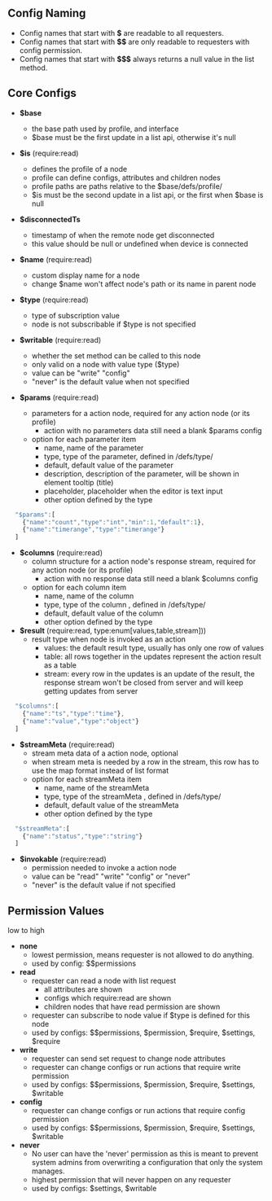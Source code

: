 ## Config Naming
 - Config names that start with **$** are readable to all requesters.
 - Config names that start with **$$** are only readable to requesters with config permission.
 - Config names that start with **$$$** always returns a null value in the list method.

## Core Configs
 - **$base**
   - the base path used by profile, and interface
   - $base must be the first update in a list api, otherwise it's null
 - **$is** (require:read)
   - defines the profile of a node
   - profile can define configs, attributes and children nodes
   - profile paths are paths relative to the $base/defs/profile/
   - $is must be the second update in a list api, or the first when $base is null
 - **$disconnectedTs**
   - timestamp of when the remote node get disconnected
   - this value should be null or undefined when device is connected
 - **$name** (require:read)
   - custom display name for a node
   - change $name won't affect node's path or its name in parent node
 - **$type** (require:read)
   - type of subscription value
   - node is not subscribable if $type is not specified
 - **$writable** (require:read)
   - whether the set method can be called to this node
   - only valid on a node with value type ($type)
   - value can be "write" "config"
   - "never" is the default value when not specified
 
 - **$params** (require:read)
   - parameters for a action node, required for any action node (or its profile)
     - action with no parameters data still need a blank $params config
   - option for each parameter item
     - name, name of the parameter
     - type, type of the parameter, defined in /defs/type/
     - default, default value of the parameter
     - description, description of the parameter, will be shown in element tooltip (title)
     - placeholder, placeholder when the editor is text input
     - other option defined by the type
```javascript
  "$params":[
    {"name":"count","type":"int","min":1,"default":1},
    {"name":"timerange","type":"timerange"}
  ]
```
 - **$columns** (require:read)
   - column structure for a action node's response stream, required for any action node (or its profile)
     - action with no response data still need a blank $columns config
   - option for each column item
     - name, name of the column 
     - type, type of the column , defined in /defs/type/
     - default, default value of the column
     - other option defined by the type
 - **$result** (require:read, type:enum[values,table,stream]))
   - result type when node is invoked as an action
     - values: the default result type, usually has only one row of values
     - table: all rows together in the updates represent the action result as a table
     - stream: every row in the updates is an update of the result, the response stream won't be closed from server and will keep getting updates from server

```javascript
  "$columns":[
    {"name":"ts","type":"time"},
    {"name":"value","type":"object"}
  ]
```
 - **$streamMeta** (require:read)
   - stream meta data of a action node, optional
   - when stream meta is needed by a row in the stream, this row has to use the map format instead of list format
   - option for each streamMeta item
     - name, name of the streamMeta 
     - type, type of the streamMeta , defined in /defs/type/
     - default, default value of the streamMeta 
     - other option defined by the type
```javascript
  "$streamMeta":[
    {"name":"status","type":"string"}
  ]
```
 - **$invokable** (require:read)
    - permission needed to invoke a action node
    - value can be "read" "write" "config" or "never"
    - "never" is the default value if not specified

## Permission Values
low to high
 - **none**
   - lowest permission, means requester is not allowed to do anything.
   - used by config: $$permissions
 - **read**
   - requester can read a node with list request
     - all attributes are shown
     - configs which require:read are shown
     - children nodes that have read permission are shown
   - requester can subscribe to node value if $type is defined for this node
   - used by configs: $$permissions, $permission, $require, $settings, $require
 - **write**
   - requester can send set request to change node attributes
   - requester can change configs or run actions that require write permission
   - used by configs: $$permissions, $permission, $require, $settings, $writable
 - **config**
   - requester can change configs or run actions that require config permission
   - used by configs: $$permissions, $permission, $require, $settings, $writable
 - **never**
   - No user can have the 'never' permission as this is meant to prevent system admins from overwriting
a configuration that only the system manages.
   - highest permission that will never happen on any requester
   - used by configs: $settings, $writable